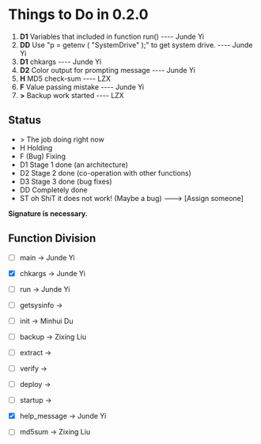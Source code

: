 # Things to Do in 0.2.0
1. **D1** Variables that included in function run() ---- Junde Yi
2. **DD** Use "p = getenv ( "SystemDrive" );" to get system drive. ---- Junde Yi
3. **D1** chkargs ---- Junde Yi
4. **D2** Color output for prompting message ---- Junde Yi
5. **H**  MD5 check-sum ---- LZX
6. **F**  Value passing mistake ---- Junde Yi
7. **>**  Backup work started ---- LZX


## Status
* \>     The job doing right now
* H     Holding
* F     (Bug) Fixing
* D1    Stage 1 done (an architecture)
* D2    Stage 2 done (co-operation with other functions)
* D3    Stage 3 done (bug fixes)
* DD    Completely done
* ST    oh ShiT it does not work! (Maybe a bug) ---> [Assign someone]

**Signature is necessary.**

## Function Division
  - [ ] main                -> Junde Yi
  - [X] chkargs             -> Junde Yi
  - [ ] run                 -> Junde Yi 
  - [ ] getsysinfo          -> 
  - [ ] init                -> Minhui Du
  - [ ] backup              -> Zixing Liu
  - [ ] extract             -> 
  - [ ] verify              -> 
  - [ ] deploy              ->  
  - [ ] startup             -> 
  - [X] help_message        -> Junde Yi
  - [ ] md5sum              -> Zixing Liu

